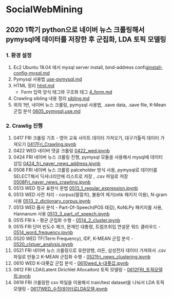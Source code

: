 # SocialWebMining
## 2020 1학기 python으로 네이버 뉴스 크롤링해서 pymysql에 데이터를 저장한 후 군집화, LDA 토픽 모델링

### 1. 환경 설정
1. Ec2 Ubuntu 18.04 에서 mysql server install, bind-address config[install-config-mysql.md](https://github.com/jaedeokhan/ducbd-20-1-socialweb/blob/master/install-config-mysql.md)
2. Pymysql 사용법 [use-pymysql.md](https://github.com/jaedeokhan/ducbd-20-1-socialweb/blob/master/use-pymysql.md)
3. HTML 정리 [html.md](https://github.com/jaedeokhan/SocialWebMining/blob/master/html.md)
   * Form 입력 양식 태그와 구조화 태그 [4_form.md](https://github.com/jaedeokhan/SocialWebMining/blob/master/4_form.md)
4. Crawling sibling 내용 정리 [sibling.md](https://github.com/jaedeokhan/SocialWebMining/blob/master/sibling.md)
5. 위의 1번, 네이버 뉴스 크롤링, pymysql 사용법, .save data, .save file, K-Mean 군집 분석 [0605_pymysql.use.md](https://github.com/jaedeokhan/SocialWebMining/blob/master/0605_pymysql_use.md)

### 2. Crawlig 진행
1. 0417 FRI 크롤링 기초 - 영어 교육 사이트 데이터 가져오기, 대구가톨릭 데이터 가져오기 [0417Fri_Crawling.ipynb](https://github.com/jaedeokhan/SocialWebMining/blob/master/Crawling/0417Fri_Crawling.ipynb)
2. 0422 WED 네이버 댓글 크롤링 [0422_wed.ipynb](https://github.com/jaedeokhan/SocialWebMining/blob/master/Crawling/0422_wed.ipynb)
3. 0424 FRI 네이버 뉴스 크롤링 진행, pymysql 모듈을 사용해서 mysql에 데이터 삽입 [0424_fri_naver_news_address.ipynb](https://github.com/jaedeokhan/SocialWebMining/blob/master/Crawling/0424_fri_naver_news_address.ipynb)
4. 0508 FRI 네이버 뉴스 크롤링 palceholder 방식 사용, pymysql로 데이터를 SELECT해서 딕셔너리안에 리스트로 저장 , .csv 파일로 저장 [0508Fri_naver_news_crawling.ipynb](https://github.com/jaedeokhan/SocialWebMining/blob/master/Crawling/0508Fri_naver_news_crawling.ipynb)
5. 0513 WED 정규 표현식 문법 [0513_1_regular_expression.ipynb](https://github.com/jaedeokhan/SocialWebMining/blob/master/Crawling/0513_1_regular_expression.ipynb)
6. 0513 WED 사전 처리 - corpus(말뭉치), 불용어 제거(nltk 패키지 이용), N-gram 사용 [0513_2_dictionary_corpus.ipynb](https://github.com/jaedeokhan/SocialWebMining/blob/master/Crawling/0513_2_dictionary_corpus.ipynb)
7. 0513 WED 품사 분석 - Part-Of-Speech(POS 태깅), KoNLPy 패키지를 사용, Hannanum 사용 [0513_3_part_of_speech.ipynb](https://github.com/jaedeokhan/SocialWebMining/blob/master/Crawling/0513_3_part_of_speech.ipynb)
8. 0515 FRI k - 평균 군집화 수행 - [0514_2_cluster.ipynb](https://github.com/jaedeokhan/SocialWebMining/blob/master/Crawling/0514_2_cluster.ipynb)
9. 0515 FRI 단어 빈도수 체크, 문재인 대통령, 트럼프취임 연설문 워드 클라우드 - [0514_word_frequency.ipynb
](https://github.com/jaedeokhan/SocialWebMining/blob/master/Crawling/0514_word_frequency.ipynb)
10. 0520 WED TF(Term Frequency), IDF, K-MEAN 군집 분석 - [0520_clstuer_analysis.ipynb](https://github.com/jaedeokhan/SocialWebMining/blob/master/Crawling/0520_clstuer_analysis.ipynb)
11. 0521 FRI 네이버 뉴스 크롤링으로 유한양행, 라돈, 삼성전자 데이터 가져와서 .csv 파일로 만들고 K-MEAN 군집화 수행 - [0521fri_news_clustering.ipynb](https://github.com/jaedeokhan/SocialWebMining/blob/master/Crawling/0521fri_news_clustering.ipynb)
12. 0610 WED K-대푯값 군집 분석 - [0610wed_k-대푯값.ipynb](https://github.com/jaedeokhan/SocialWebMining/blob/master/Crawling/0610wed_k-%EB%8C%80%ED%91%AF%EA%B0%92.ipynb)
13. 0612 FRI LDA(Latent Dirichlet Allocaiton) 토픽 모델링 - [0612FRI_토픽모델링.ipynb](https://github.com/jaedeokhan/SocialWebMining/blob/master/Crawling/0612FRI_%ED%86%A0%ED%94%BD%EB%AA%A8%EB%8D%B8%EB%A7%81.ipynb)
14. 0619 FRI 크롤링한 csv 파일을 이용해서 train/test dataset을 나눠서 LDA 토픽 모델링 - [0617WED_수집데이터로LDA모델.ipynb](https://github.com/jaedeokhan/ducbd-20-1-socialweb/blob/master/Crawling/0617WED_%EC%88%98%EC%A7%91%EB%8D%B0%EC%9D%B4%ED%84%B0%EB%A1%9CLDA%EB%AA%A8%EB%8D%B8.ipynb)


